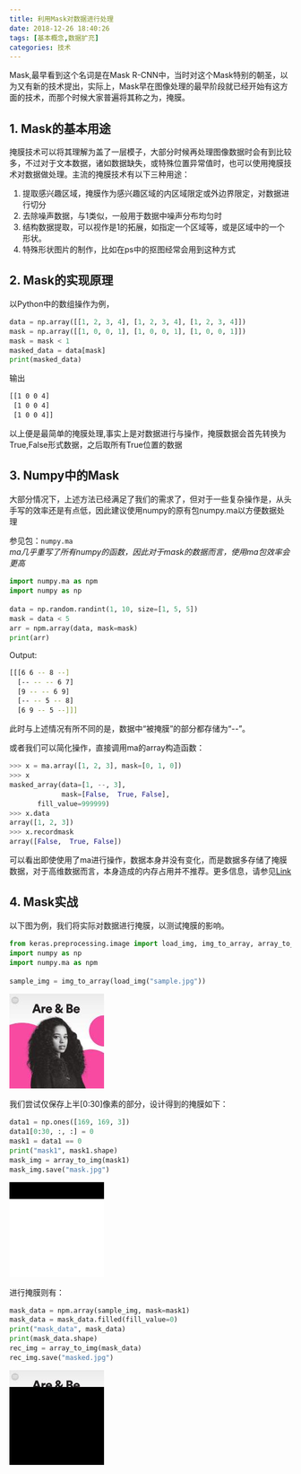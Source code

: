 ```yaml
---
title: 利用Mask对数据进行处理 
date: 2018-12-26 18:40:26
tags: [基本概念,数据扩充]
categories: 技术
---
```


Mask,最早看到这个名词是在Mask R-CNN中，当时对这个Mask特别的朝圣，以为又有新的技术提出，实际上，Mask早在图像处理的最早阶段就已经开始有这方面的技术，而那个时候大家普遍将其称之为，掩膜。
<!-- more -->

## 1. Mask的基本用途


掩膜技术可以将其理解为盖了一层模子，大部分时候再处理图像数据时会有到比较多，不过对于文本数据，诸如数据缺失，或特殊位置异常值时，也可以使用掩膜技术对数据做处理。主流的掩膜技术有以下三种用途：

1. 提取感兴趣区域，掩膜作为感兴趣区域的内区域限定或外边界限定，对数据进行切分
2. 去除噪声数据，与1类似，一般用于数据中噪声分布均匀时
3. 结构数据提取，可以视作是1的拓展，如指定一个区域等，或是区域中的一个形状。
4. 特殊形状图片的制作，比如在ps中的抠图经常会用到这种方式

## 2. Mask的实现原理

以Python中的数组操作为例，

```python
data = np.array([[1, 2, 3, 4], [1, 2, 3, 4], [1, 2, 3, 4]])
mask = np.array([[1, 0, 0, 1], [1, 0, 0, 1], [1, 0, 0, 1]])
mask = mask < 1
masked_data = data[mask]
print(masked_data)
```

输出

```bash
[[1 0 0 4]
 [1 0 0 4]
 [1 0 0 4]]
```

以上便是最简单的掩膜处理,事实上是对数据进行与操作，掩膜数据会首先转换为True,False形式数据，之后取所有True位置的数据

## 3. Numpy中的Mask

大部分情况下，上述方法已经满足了我们的需求了，但对于一些复杂操作是，从头手写的效率还是有点低，因此建议使用numpy的原有包numpy.ma以方便数据处理

参见包：`numpy.ma`  
_ma几乎重写了所有numpy的函数，因此对于mask的数据而言，使用ma包效率会更高_

```python
import numpy.ma as npm
import numpy as np

data = np.random.randint(1, 10, size=[1, 5, 5])
mask = data < 5
arr = npm.array(data, mask=mask)
print(arr)
```

Output:

```bash
[[[6 6 -- 8 --]
  [-- -- -- 6 7]
  [9 -- -- 6 9]
  [-- -- 5 -- 8]
  [6 9 -- 5 --]]]
```

此时与上述情况有所不同的是，数据中“被掩膜”的部分都存储为“--”。

或者我们可以简化操作，直接调用ma的array构造函数：

```python
>>> x = ma.array([1, 2, 3], mask=[0, 1, 0])
>>> x
masked_array(data=[1, --, 3],
             mask=[False,  True, False],
       fill_value=999999)
>>> x.data
array([1, 2, 3])
>>> x.recordmask
array([False,  True, False])
```

可以看出即使使用了ma进行操作，数据本身并没有变化，而是数据多存储了掩膜数据，对于高维数据而言，本身造成的内存占用并不推荐。更多信息，请参见[Link](https://docs.scipy.org/doc/numpy-1.15.1/reference/maskedarray.baseclass.html#numpy.ma.masked)

## 4. Mask实战

以下图为例，我们将实际对数据进行掩膜，以测试掩膜的影响。

```python
from keras.preprocessing.image import load_img, img_to_array, array_to_img
import numpy as np
import numpy.ma as npm

sample_img = img_to_array(load_img("sample.jpg"))

```

![sample](Mask/sample.jpg)

我们尝试仅保存上半[0:30]像素的部分，设计得到的掩膜如下：

```python
data1 = np.ones([169, 169, 3])
data1[0:30, :, :] = 0
mask1 = data1 == 0
print("mask1", mask1.shape)
mask_img = array_to_img(mask1)
mask_img.save("mask.jpg")
```

![mask](Mask/mask.jpg)

进行掩膜则有：

```python
mask_data = npm.array(sample_img, mask=mask1)
mask_data = mask_data.filled(fill_value=0)
print("mask_data", mask_data)
print(mask_data.shape)
rec_img = array_to_img(mask_data)
rec_img.save("masked.jpg")
```

![masked](Mask/masked.jpg)